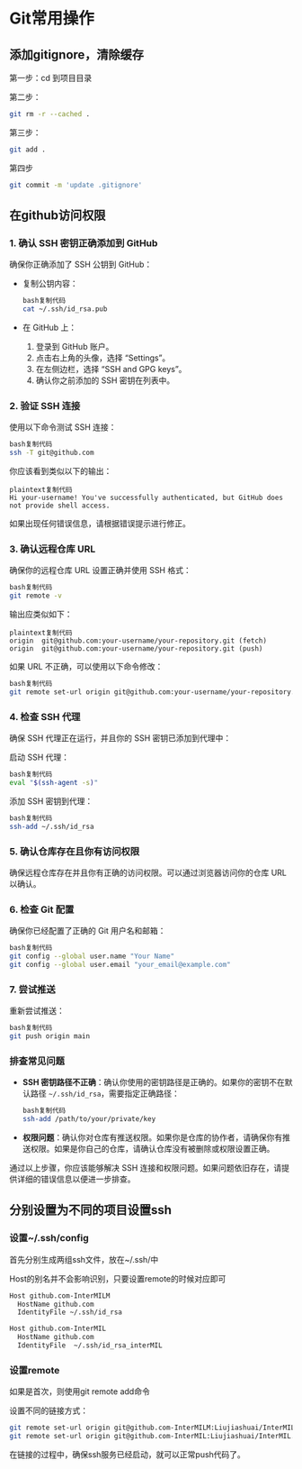 # Git常用操作

## 添加gitignore，清除缓存

第一步：cd 到项目目录

第二步：

```bash
git rm -r --cached .
```

第三步：

```bash
git add .
```

第四步

```bash
git commit -m 'update .gitignore'
```

## 在github访问权限

### 1. 确认 SSH 密钥正确添加到 GitHub

确保你正确添加了 SSH 公钥到 GitHub：

- 复制公钥内容：
    
    ```bash
    bash复制代码
    cat ~/.ssh/id_rsa.pub
    ```
    
- 在 GitHub 上：
    1. 登录到 GitHub 账户。
    2. 点击右上角的头像，选择 “Settings”。
    3. 在左侧边栏，选择 “SSH and GPG keys”。
    4. 确认你之前添加的 SSH 密钥在列表中。

### 2. 验证 SSH 连接

使用以下命令测试 SSH 连接：

```bash
bash复制代码
ssh -T git@github.com
```

你应该看到类似以下的输出：

```
plaintext复制代码
Hi your-username! You've successfully authenticated, but GitHub does not provide shell access.
```

如果出现任何错误信息，请根据错误提示进行修正。

### 3. 确认远程仓库 URL

确保你的远程仓库 URL 设置正确并使用 SSH 格式：

```bash
bash复制代码
git remote -v
```

输出应类似如下：

```
plaintext复制代码
origin  git@github.com:your-username/your-repository.git (fetch)
origin  git@github.com:your-username/your-repository.git (push)
```

如果 URL 不正确，可以使用以下命令修改：

```bash
bash复制代码
git remote set-url origin git@github.com:your-username/your-repository.git
```

### 4. 检查 SSH 代理

确保 SSH 代理正在运行，并且你的 SSH 密钥已添加到代理中：

启动 SSH 代理：

```bash
bash复制代码
eval "$(ssh-agent -s)"
```

添加 SSH 密钥到代理：

```bash
bash复制代码
ssh-add ~/.ssh/id_rsa
```

### 5. 确认仓库存在且你有访问权限

确保远程仓库存在并且你有正确的访问权限。可以通过浏览器访问你的仓库 URL 以确认。

### 6. 检查 Git 配置

确保你已经配置了正确的 Git 用户名和邮箱：

```bash
bash复制代码
git config --global user.name "Your Name"
git config --global user.email "your_email@example.com"
```

### 7. 尝试推送

重新尝试推送：

```bash
bash复制代码
git push origin main
```

### 排查常见问题

- **SSH 密钥路径不正确**：确认你使用的密钥路径是正确的。如果你的密钥不在默认路径 `~/.ssh/id_rsa`，需要指定正确路径：
    
    ```bash
    bash复制代码
    ssh-add /path/to/your/private/key
    ```
    
- **权限问题**：确认你对仓库有推送权限。如果你是仓库的协作者，请确保你有推送权限。如果是你自己的仓库，请确认仓库没有被删除或权限设置正确。

通过以上步骤，你应该能够解决 SSH 连接和权限问题。如果问题依旧存在，请提供详细的错误信息以便进一步排查。

## 分别设置为不同的项目设置ssh

### 设置~/.ssh/config

首先分别生成两组ssh文件，放在~/.ssh/中

Host的别名并不会影响识别，只要设置remote的时候对应即可

```bash
Host github.com-InterMILM
  HostName github.com
  IdentityFile ~/.ssh/id_rsa

Host github.com-InterMIL
  HostName github.com
  IdentityFile  ~/.ssh/id_rsa_interMIL
```

### 设置remote

如果是首次，则使用git remote add命令

设置不同的链接方式：

```bash
git remote set-url origin git@github.com-InterMILM:Liujiashuai/InterMILM.git
git remote set-url origin git@github.com-InterMIL:Liujiashuai/InterMIL.git
```

在链接的过程中，确保ssh服务已经启动，就可以正常push代码了。